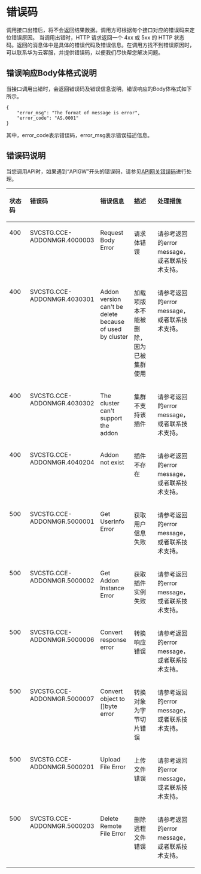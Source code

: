 # 错误码<a name="ErrorCode"></a>

调用接口出错后，将不会返回结果数据。调用方可根据每个接口对应的错误码来定位错误原因。 当调用出错时，HTTP 请求返回一个 4xx 或 5xx 的 HTTP 状态码。返回的消息体中是具体的错误代码及错误信息。在调用方找不到错误原因时，可以联系华为云客服，并提供错误码，以便我们尽快帮您解决问题。

## 错误响应Body体格式说明<a name="section1220335418345"></a>

当接口调用出错时，会返回错误码及错误信息说明，错误响应的Body体格式如下所示。

```
{ 
    "error_msg": "The format of message is error", 
    "error_code": "AS.0001" 
}
```

其中，error\_code表示错误码，error\_msg表示错误描述信息。

## 错误码说明<a name="section2875191313514"></a>

当您调用API时，如果遇到“APIGW”开头的错误码，请参见[API网关错误码](https://support.huaweicloud.com/devg-apisign/api-sign-errorcode.html)进行处理。

<a name="table14505145595512"></a>
<table><thead align="left"><tr id="row17504655165516"><th class="cellrowborder" valign="top" width="15%" id="mcps1.1.6.1.1"><p id="p850625516556"><a name="p850625516556"></a><a name="p850625516556"></a>状态码</p>
</th>
<th class="cellrowborder" valign="top" width="20%" id="mcps1.1.6.1.2"><p id="p1507165511552"><a name="p1507165511552"></a><a name="p1507165511552"></a>错误码</p>
</th>
<th class="cellrowborder" valign="top" width="20%" id="mcps1.1.6.1.3"><p id="p750719553558"><a name="p750719553558"></a><a name="p750719553558"></a>错误信息</p>
</th>
<th class="cellrowborder" valign="top" width="20%" id="mcps1.1.6.1.4"><p id="p1508105535510"><a name="p1508105535510"></a><a name="p1508105535510"></a>描述</p>
</th>
<th class="cellrowborder" valign="top" width="25%" id="mcps1.1.6.1.5"><p id="p15509355145517"><a name="p15509355145517"></a><a name="p15509355145517"></a>处理措施</p>
</th>
</tr>
</thead>
<tbody><tr id="row9504205514556"><td class="cellrowborder" valign="top" width="15%" headers="mcps1.1.6.1.1 "><p id="p1451075595514"><a name="p1451075595514"></a><a name="p1451075595514"></a>400</p>
</td>
<td class="cellrowborder" valign="top" width="20%" headers="mcps1.1.6.1.2 "><p id="p1551125511553"><a name="p1551125511553"></a><a name="p1551125511553"></a>SVCSTG.CCE-ADDONMGR.4000003</p>
</td>
<td class="cellrowborder" valign="top" width="20%" headers="mcps1.1.6.1.3 "><p id="p12512175517554"><a name="p12512175517554"></a><a name="p12512175517554"></a>Request Body Error</p>
</td>
<td class="cellrowborder" valign="top" width="20%" headers="mcps1.1.6.1.4 "><p id="p951295585513"><a name="p951295585513"></a><a name="p951295585513"></a>请求体错误</p>
</td>
<td class="cellrowborder" valign="top" width="25%" headers="mcps1.1.6.1.5 "><p id="p1851375513555"><a name="p1851375513555"></a><a name="p1851375513555"></a>请参考返回的error message，或者联系技术支持。</p>
</td>
</tr>
<tr id="row650435575513"><td class="cellrowborder" valign="top" width="15%" headers="mcps1.1.6.1.1 "><p id="p151425515515"><a name="p151425515515"></a><a name="p151425515515"></a>400</p>
</td>
<td class="cellrowborder" valign="top" width="20%" headers="mcps1.1.6.1.2 "><p id="p18515105535514"><a name="p18515105535514"></a><a name="p18515105535514"></a>SVCSTG.CCE-ADDONMGR.4030301</p>
</td>
<td class="cellrowborder" valign="top" width="20%" headers="mcps1.1.6.1.3 "><p id="p17516165535510"><a name="p17516165535510"></a><a name="p17516165535510"></a>Addon version can't be delete because of used by cluster</p>
</td>
<td class="cellrowborder" valign="top" width="20%" headers="mcps1.1.6.1.4 "><p id="p1517105510557"><a name="p1517105510557"></a><a name="p1517105510557"></a>加载项版本不能被删除，因为已被集群使用</p>
</td>
<td class="cellrowborder" valign="top" width="25%" headers="mcps1.1.6.1.5 "><p id="p10517655135510"><a name="p10517655135510"></a><a name="p10517655135510"></a>请参考返回的error message，或者联系技术支持。</p>
</td>
</tr>
<tr id="row750519554553"><td class="cellrowborder" valign="top" width="15%" headers="mcps1.1.6.1.1 "><p id="p85181455115513"><a name="p85181455115513"></a><a name="p85181455115513"></a>400</p>
</td>
<td class="cellrowborder" valign="top" width="20%" headers="mcps1.1.6.1.2 "><p id="p17519175518557"><a name="p17519175518557"></a><a name="p17519175518557"></a>SVCSTG.CCE-ADDONMGR.4030302</p>
</td>
<td class="cellrowborder" valign="top" width="20%" headers="mcps1.1.6.1.3 "><p id="p14520135525514"><a name="p14520135525514"></a><a name="p14520135525514"></a>The cluster can't support the addon</p>
</td>
<td class="cellrowborder" valign="top" width="20%" headers="mcps1.1.6.1.4 "><p id="p9521205510554"><a name="p9521205510554"></a><a name="p9521205510554"></a>集群不支持该插件</p>
</td>
<td class="cellrowborder" valign="top" width="25%" headers="mcps1.1.6.1.5 "><p id="p19521145515511"><a name="p19521145515511"></a><a name="p19521145515511"></a>请参考返回的error message，或者联系技术支持。</p>
</td>
</tr>
<tr id="row8505155510553"><td class="cellrowborder" valign="top" width="15%" headers="mcps1.1.6.1.1 "><p id="p12522255115513"><a name="p12522255115513"></a><a name="p12522255115513"></a>400</p>
</td>
<td class="cellrowborder" valign="top" width="20%" headers="mcps1.1.6.1.2 "><p id="p85231155165518"><a name="p85231155165518"></a><a name="p85231155165518"></a>SVCSTG.CCE-ADDONMGR.4040204</p>
</td>
<td class="cellrowborder" valign="top" width="20%" headers="mcps1.1.6.1.3 "><p id="p155245557558"><a name="p155245557558"></a><a name="p155245557558"></a>Addon not exist</p>
</td>
<td class="cellrowborder" valign="top" width="20%" headers="mcps1.1.6.1.4 "><p id="p1652575518553"><a name="p1652575518553"></a><a name="p1652575518553"></a>插件不存在</p>
</td>
<td class="cellrowborder" valign="top" width="25%" headers="mcps1.1.6.1.5 "><p id="p6526125545515"><a name="p6526125545515"></a><a name="p6526125545515"></a>请参考返回的error message，或者联系技术支持。</p>
</td>
</tr>
<tr id="row195055554555"><td class="cellrowborder" valign="top" width="15%" headers="mcps1.1.6.1.1 "><p id="p115266556554"><a name="p115266556554"></a><a name="p115266556554"></a>500</p>
</td>
<td class="cellrowborder" valign="top" width="20%" headers="mcps1.1.6.1.2 "><p id="p155271155125517"><a name="p155271155125517"></a><a name="p155271155125517"></a>SVCSTG.CCE-ADDONMGR.5000001</p>
</td>
<td class="cellrowborder" valign="top" width="20%" headers="mcps1.1.6.1.3 "><p id="p1652815516551"><a name="p1652815516551"></a><a name="p1652815516551"></a>Get UserInfo Error</p>
</td>
<td class="cellrowborder" valign="top" width="20%" headers="mcps1.1.6.1.4 "><p id="p17529155195515"><a name="p17529155195515"></a><a name="p17529155195515"></a>获取用户信息失败</p>
</td>
<td class="cellrowborder" valign="top" width="25%" headers="mcps1.1.6.1.5 "><p id="p75301355165520"><a name="p75301355165520"></a><a name="p75301355165520"></a>请参考返回的error message，或者联系技术支持。</p>
</td>
</tr>
<tr id="row6505115505515"><td class="cellrowborder" valign="top" width="15%" headers="mcps1.1.6.1.1 "><p id="p453113551558"><a name="p453113551558"></a><a name="p453113551558"></a>500</p>
</td>
<td class="cellrowborder" valign="top" width="20%" headers="mcps1.1.6.1.2 "><p id="p13531165513553"><a name="p13531165513553"></a><a name="p13531165513553"></a>SVCSTG.CCE-ADDONMGR.5000002</p>
</td>
<td class="cellrowborder" valign="top" width="20%" headers="mcps1.1.6.1.3 "><p id="p653255514556"><a name="p653255514556"></a><a name="p653255514556"></a>Get Addon Instance Error</p>
</td>
<td class="cellrowborder" valign="top" width="20%" headers="mcps1.1.6.1.4 "><p id="p5533555205512"><a name="p5533555205512"></a><a name="p5533555205512"></a>获取插件实例失败</p>
</td>
<td class="cellrowborder" valign="top" width="25%" headers="mcps1.1.6.1.5 "><p id="p14534175525512"><a name="p14534175525512"></a><a name="p14534175525512"></a>请参考返回的error message，或者联系技术支持。</p>
</td>
</tr>
<tr id="row3505185595518"><td class="cellrowborder" valign="top" width="15%" headers="mcps1.1.6.1.1 "><p id="p1353510556557"><a name="p1353510556557"></a><a name="p1353510556557"></a>500</p>
</td>
<td class="cellrowborder" valign="top" width="20%" headers="mcps1.1.6.1.2 "><p id="p853665585512"><a name="p853665585512"></a><a name="p853665585512"></a>SVCSTG.CCE-ADDONMGR.5000006</p>
</td>
<td class="cellrowborder" valign="top" width="20%" headers="mcps1.1.6.1.3 "><p id="p155376554559"><a name="p155376554559"></a><a name="p155376554559"></a>Convert response error</p>
</td>
<td class="cellrowborder" valign="top" width="20%" headers="mcps1.1.6.1.4 "><p id="p12538655165518"><a name="p12538655165518"></a><a name="p12538655165518"></a>转换响应错误</p>
</td>
<td class="cellrowborder" valign="top" width="25%" headers="mcps1.1.6.1.5 "><p id="p6539105515519"><a name="p6539105515519"></a><a name="p6539105515519"></a>请参考返回的error message，或者联系技术支持。</p>
</td>
</tr>
<tr id="row750512550552"><td class="cellrowborder" valign="top" width="15%" headers="mcps1.1.6.1.1 "><p id="p13540185510553"><a name="p13540185510553"></a><a name="p13540185510553"></a>500</p>
</td>
<td class="cellrowborder" valign="top" width="20%" headers="mcps1.1.6.1.2 "><p id="p7541165515514"><a name="p7541165515514"></a><a name="p7541165515514"></a>SVCSTG.CCE-ADDONMGR.5000007</p>
</td>
<td class="cellrowborder" valign="top" width="20%" headers="mcps1.1.6.1.3 "><p id="p12541145517551"><a name="p12541145517551"></a><a name="p12541145517551"></a>Convert object to []byte error</p>
</td>
<td class="cellrowborder" valign="top" width="20%" headers="mcps1.1.6.1.4 "><p id="p13542455145516"><a name="p13542455145516"></a><a name="p13542455145516"></a>转换对象为字节切片错误</p>
</td>
<td class="cellrowborder" valign="top" width="25%" headers="mcps1.1.6.1.5 "><p id="p9543185535515"><a name="p9543185535515"></a><a name="p9543185535515"></a>请参考返回的error message，或者联系技术支持。</p>
</td>
</tr>
<tr id="row050516559552"><td class="cellrowborder" valign="top" width="15%" headers="mcps1.1.6.1.1 "><p id="p55441955195514"><a name="p55441955195514"></a><a name="p55441955195514"></a>500</p>
</td>
<td class="cellrowborder" valign="top" width="20%" headers="mcps1.1.6.1.2 "><p id="p954515565510"><a name="p954515565510"></a><a name="p954515565510"></a>SVCSTG.CCE-ADDONMGR.5000201</p>
</td>
<td class="cellrowborder" valign="top" width="20%" headers="mcps1.1.6.1.3 "><p id="p854695513550"><a name="p854695513550"></a><a name="p854695513550"></a>Upload File Error</p>
</td>
<td class="cellrowborder" valign="top" width="20%" headers="mcps1.1.6.1.4 "><p id="p1554785512555"><a name="p1554785512555"></a><a name="p1554785512555"></a>上传文件错误</p>
</td>
<td class="cellrowborder" valign="top" width="25%" headers="mcps1.1.6.1.5 "><p id="p135482055195513"><a name="p135482055195513"></a><a name="p135482055195513"></a>请参考返回的error message，或者联系技术支持。</p>
</td>
</tr>
<tr id="row9505105595511"><td class="cellrowborder" valign="top" width="15%" headers="mcps1.1.6.1.1 "><p id="p054945513552"><a name="p054945513552"></a><a name="p054945513552"></a>500</p>
</td>
<td class="cellrowborder" valign="top" width="20%" headers="mcps1.1.6.1.2 "><p id="p135498555555"><a name="p135498555555"></a><a name="p135498555555"></a>SVCSTG.CCE-ADDONMGR.5000203</p>
</td>
<td class="cellrowborder" valign="top" width="20%" headers="mcps1.1.6.1.3 "><p id="p155507559552"><a name="p155507559552"></a><a name="p155507559552"></a>Delete Remote File Error</p>
</td>
<td class="cellrowborder" valign="top" width="20%" headers="mcps1.1.6.1.4 "><p id="p95511355165512"><a name="p95511355165512"></a><a name="p95511355165512"></a>删除远程文件错误</p>
</td>
<td class="cellrowborder" valign="top" width="25%" headers="mcps1.1.6.1.5 "><p id="p555215575517"><a name="p555215575517"></a><a name="p555215575517"></a>请参考返回的error message，或者联系技术支持。</p>
</td>
</tr>
</tbody>
</table>

